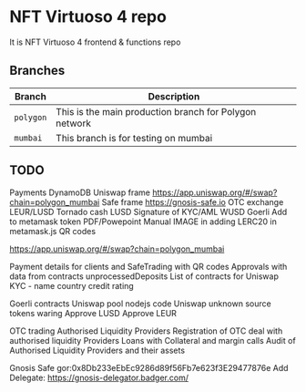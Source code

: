 # NFT Virtuoso 4 repo
It is NFT Virtuoso 4 frontend & functions repo
 

## Branches
| Branch                           | Description   |
| -------------------------------- | ------------- |
| `polygon`                           | This is the main production branch for Polygon network |
| `mumbai`                         | This branch is for testing on mumbai |

## TODO

Payments DynamoDB
Uniswap frame https://app.uniswap.org/#/swap?chain=polygon_mumbai
Safe frame https://gnosis-safe.io
OTC exchange LEUR/LUSD
Tornado cash LUSD
Signature of KYC/AML
WUSD Goerli
Add to metamask token
PDF/Powepoint Manual
IMAGE in adding LERC20 in metamask.js
QR codes

https://app.uniswap.org/#/swap?chain=polygon_mumbai

Payment details for clients and SafeTrading with QR codes
Approvals with data from contracts
unprocessedDeposits
List of contracts for Uniswap
KYC - name country credit rating

Goerli contracts
Uniswap pool nodejs code
Uniswap unknown source tokens waring
Approve LUSD
Approve LEUR

OTC trading 
Authorised Liquidity Providers
Registration of OTC deal with authorised liquidity Providers
Loans with Collateral and margin calls
Audit of Authorised Liquidity Providers and their assets

Gnosis Safe
gor:0x8Db233eEbEc9286d89f56Fb7e623f3E29477876e
Add Delegate:
https://gnosis-delegator.badger.com/